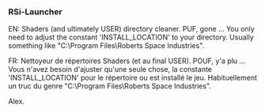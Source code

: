 ### RSi-Launcher

EN:
Shaders (and ultimately USER) directory cleaner. PUF, gone ...
You only need to adjust the constant 'INSTALL_LOCATION' to your directory. Usually something like "C:\Program Files\Roberts Space Industries".

FR:
Nettoyeur de répertoires Shaders (et au final USER). POUF, y'a plu ...
Vous n'avez besoin d'ajuster qu'une seule chose, la constante 'INSTALL_LOCATION' pour le répertoire ou est installé le jeu. Habituellement un truc du genre "C:\Program Files\Roberts Space Industries".

Alex.
